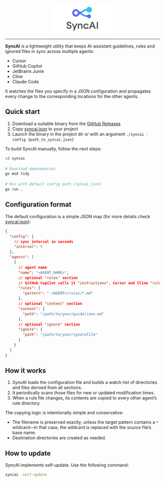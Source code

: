 <p align="center">
    <picture>
        <img src="https://github.com/flowmitry/syncai/raw/main/doc/assets/syncai_github.png" width="194">
    </picture>
</p>

---

**SyncAI** is a lightweight utility that keeps AI-assistant guidelines, rules and ignored files in sync across multiple agents:

* Cursor
* GitHub Copilot
* JetBrains Junie
* Cline
* Claude Code

It watches the files you specify in a JSON configuration and propagates every change to the corresponding locations for the other agents.

## Quick start

1. Download a suitable binary from the [GitHub Releases](https://github.com/flowmitry/syncai/releases)
2. Copy [syncai.json](syncai.json) to your project
3. Launch the binary in the project dir or with an argument `./syncai -config {path_to_syncai.json}`


To build SyncAI manually, follow the next steps:

```bash
cd syncai

# Download dependencies
go mod tidy

# Run with default config path (syncai.json)
go run .
```

## Configuration format

The default configuration is a simple JSON map (for more details check [syncai.json](syncai.json)):

```json
{
  "config": {
    // sync interval in seconds
    "interval": 5
  },
  "agents": [
    {
      // agent name
      "name": "<AGENT_NAME>",
      // optional "rules" section
      // GitHub Copilot calls it "instructions", Cursor and Cline "rules"
      "rules": {
        "pattern": ".<AGENT>/rules/*.md"
      },
      // optional "context" section
      "context": {
        "path": "/path/to/your/guidelines.md"
      },
      // optional "ignore" section
      "ignore": {
        "path": "/path/to/your/ignorefile"
      }
    }
  ]
}
```

## How it works

1. SyncAI loads the configuration file and builds a watch-list of directories and files derived from all sections.
2. It periodically scans those files for new or updated modification times.
3. When a rule file changes, its contents are copied to every other agent’s rule directory.

The copying logic is intentionally simple and conservative:

* The filename is preserved exactly, unless the target pattern contains a `*` wildcard—in that case, the wildcard is replaced with the source file’s base name.
* Destination directories are created as needed.

## How to update

SyncAI implements self-update. Use the following command:

```bash
syncai -self-update
```
